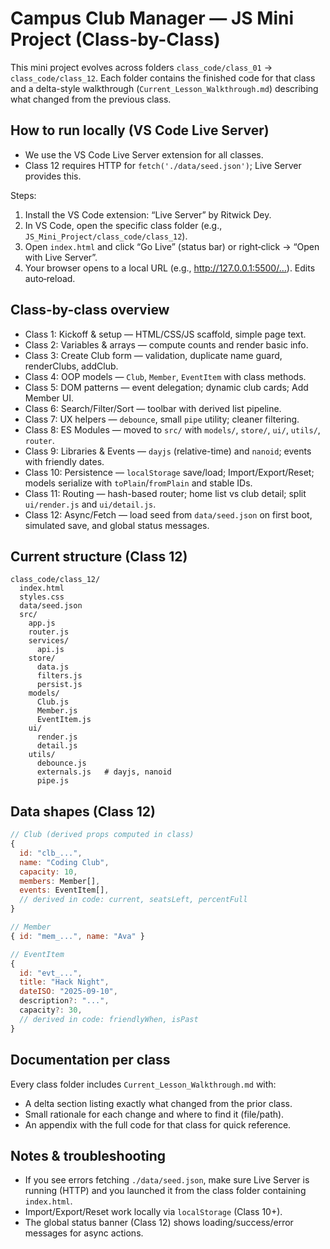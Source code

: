 # Campus Club Manager — JS Mini Project (Class-by-Class)

This mini project evolves across folders `class_code/class_01` → `class_code/class_12`. Each folder contains the finished code for that class and a delta-style walkthrough (`Current_Lesson_Walkthrough.md`) describing what changed from the previous class.

## How to run locally (VS Code Live Server)

- We use the VS Code Live Server extension for all classes.
- Class 12 requires HTTP for `fetch('./data/seed.json')`; Live Server provides this.

Steps:

1. Install the VS Code extension: “Live Server” by Ritwick Dey.
2. In VS Code, open the specific class folder (e.g., `JS_Mini_Project/class_code/class_12`).
3. Open `index.html` and click “Go Live” (status bar) or right‑click → “Open with Live Server”.
4. Your browser opens to a local URL (e.g., http://127.0.0.1:5500/…). Edits auto‑reload.

## Class-by-class overview

- Class 1: Kickoff & setup — HTML/CSS/JS scaffold, simple page text.
- Class 2: Variables & arrays — compute counts and render basic info.
- Class 3: Create Club form — validation, duplicate name guard, renderClubs, addClub.
- Class 4: OOP models — `Club`, `Member`, `EventItem` with class methods.
- Class 5: DOM patterns — event delegation; dynamic club cards; Add Member UI.
- Class 6: Search/Filter/Sort — toolbar with derived list pipeline.
- Class 7: UX helpers — `debounce`, small `pipe` utility; cleaner filtering.
- Class 8: ES Modules — moved to `src/` with `models/`, `store/`, `ui/`, `utils/`, `router`.
- Class 9: Libraries & Events — `dayjs` (relative-time) and `nanoid`; events with friendly dates.
- Class 10: Persistence — `localStorage` save/load; Import/Export/Reset; models serialize with `toPlain`/`fromPlain` and stable IDs.
- Class 11: Routing — hash-based router; home list vs club detail; split `ui/render.js` and `ui/detail.js`.
- Class 12: Async/Fetch — load seed from `data/seed.json` on first boot, simulated save, and global status messages.

## Current structure (Class 12)

```text
class_code/class_12/
  index.html
  styles.css
  data/seed.json
  src/
    app.js
    router.js
    services/
      api.js
    store/
      data.js
      filters.js
      persist.js
    models/
      Club.js
      Member.js
      EventItem.js
    ui/
      render.js
      detail.js
    utils/
      debounce.js
      externals.js   # dayjs, nanoid
      pipe.js
```

## Data shapes (Class 12)

```js
// Club (derived props computed in class)
{
  id: "clb_...",
  name: "Coding Club",
  capacity: 10,
  members: Member[],
  events: EventItem[],
  // derived in code: current, seatsLeft, percentFull
}

// Member
{ id: "mem_...", name: "Ava" }

// EventItem
{
  id: "evt_...",
  title: "Hack Night",
  dateISO: "2025-09-10",
  description?: "...",
  capacity?: 30,
  // derived in code: friendlyWhen, isPast
}
```

## Documentation per class

Every class folder includes `Current_Lesson_Walkthrough.md` with:

- A delta section listing exactly what changed from the prior class.
- Small rationale for each change and where to find it (file/path).
- An appendix with the full code for that class for quick reference.

## Notes & troubleshooting

- If you see errors fetching `./data/seed.json`, make sure Live Server is running (HTTP) and you launched it from the class folder containing `index.html`.
- Import/Export/Reset work locally via `localStorage` (Class 10+).
- The global status banner (Class 12) shows loading/success/error messages for async actions.
